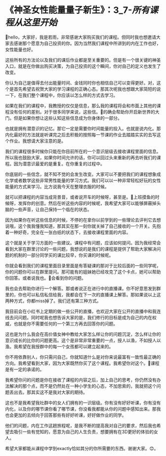 # 《神圣女性能量量子新生》：3_7-_____所有课程从这里开始_____

🎼hello，大家好，我是若雨，非常感谢大家购买我们的课程。但同时我也想邀请大家去感谢那个愿意为自己投资的你。因为当然我们课程中所讲到的内在工作也好，女性能量也好。

这些所有的方法论以及我们的课后作业都是至关重要的。但是有一个很关键的神圣入口，就是在你做出购买决策，为自己投资的这个瞬间，你对自己的定义也发生了改变。

你认为自己是值得去付出能量时间、金钱同时你也相信自己可以变得更好。对，这个是首先希望去祝贺大家的学习课程的正确心态。那其次呢我也想跟大家简短的说一下，在我们整个课程中，你应该以怎么样的方式去学习。

如果在我们的课程中，我教授的仅仅是信息，那么我的课程将会和市面上其他的课程没有任何的差别。对于很多同学来说，这些信。🎼的确会帮助你开启新世界的大门。但是如果你想让这些认知这些信息成为你身体的一部分。

也就是拥有潜意识的记忆。那它一定是需要你时间能量的投入。也就是说内化。那内化最好的方法就是听课完之后去积极的按照每一节课的作业去踏踏实实的去写这个作业。我想请大家注意的是。

我们的课程很多时候你只能在你目前所在的一个意识层级去接收课程里面的信息。所以我也鼓励大家，如果你时间允许的话，你可以回过头来重新的再去听我们的课程。因为潜意识最爱的是重复。在你重复的过程中。

你底层的一些信念，就不知不觉的会发生改变。大家可以不要把我们的课程想象成化学或者数学这些非常男性能量的学习方式。我们可以以一种非常轻松好玩的女性能量的方式来学习。比方说我今天在整理衣服的时候。

就可以把课程的内容当成背景音，或者说开车的时候呀，甚至是。🎼上班摸鱼的时候呀，发挥你的创意。然后在听这些内容的时候呢，我希望大家可以能够屏蔽掉头脑的一些声音，让自己保持一个临在的状态。

因为如果你在听这些信息的时候，不停的在拿你以前学到的一些理论去评判它去想说哦，这个我我懂我知道，那其实在那一刻你就关掉了自己接收的一个开关。先抱着一种好奇，完全在一张白纸的状态下，去接收课程里面的内容。

这个就是关于学习方面的一些建议。课程中有问题，应该如何提问。因为我经常会看到大家在群里讨论的一些问题，我想说的是我们的课程是提供了帮助大家解决问题的机制的一部分同学买的课比较早，你买课的时候呢。

你就会看到我们的课程里面目录里面是有答疑课的那对于比较后面的一些同学呢，你的问题你可以在群里提问。那可能有的姐妹她已经攻克了这个卡点，她可以帮助你回答。或者说我也。🎼会看到你的问题。

我也会去帮助你进行一个解答。那或者说正在进行中的直播课。你不好意思发到群里的，你也可以私信私信给我，我都会在下一次的直播课上解答。那如果说以上这两种方式，你都miss掉了。我们还有第三种方式。

我目前会在小红书上定期的做一些公开的直播，也欢迎大家在公开的直播中和我连线去问问题。同时呢我也想告诉大家的是，我们修行的目标是成为自己的内在权威，也就是你不需要任何的一个第三方再去回答你的问题。

这也是为什么我会在高价值女神中教给大家怎么样让你的问题沉淀，怎么样让你的意识成长的比你的问题更高。这个是非常非常重要的一点，授人以渔，不如授人以渔。我希望在我授群中的每一个女孩都可以建立起来的。

你不用依靠别人，你只需问自己，你就知道什么是对你来说最富有一致性最正确的方向。我希望看到大家，因为大家既然你买了这个课程。我希望你对这个。🎼课程是有一定的承诺的。

我希望你问的问题是你在接收了课程的内容之后，加上自己的思考，你仍然没有办法解决的那个点，而不是仍然处在一种小学生的心态，不加思索的，我就把这个问题丢出去。那其实这不是我对大家的期待。

这也不是我希望我社群中的女人们拥有的一识层级。你有没有好好听课，你有没有内化，以及你的哪节课你看了哪节课，你没看我都能从你的问题中感知出来。那我也会更加的去倾向于回答那些有好好听课，好好做作业的同学。

他们的问题，内在工作这趟旅程呢，是我不断的提高我对自己的要求，然后我也希望去吸引一些有觉知的，愿意为自己的人生负责，想要拥有在3D更好的体验的女人。

希望大家都能从课程中学到exactly恰如其分的你所需要的东西。谢谢大家。😊。
